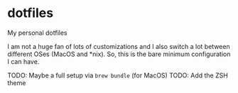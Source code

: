 # dotfiles
My personal dotfiles

I am not a huge fan of lots of customizations and I also switch a lot between different OSes (MacOS and \*nix). So, this is the bare minimum configuration I can have.

TODO: Maybe a full setup via `brew bundle` (for MacOS)
TODO: Add the ZSH theme
